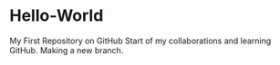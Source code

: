 # Hello-World
My First Repository on GitHub
Start of my collaborations and learning GitHub.
Making a new branch.

